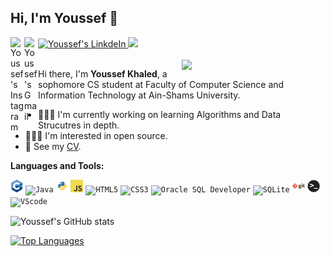 ## Hi, I'm Youssef 👋

<a href="https://www.linkedin.com/in/youssefkhaled08/">
<img alt="Youssef's LinkdeIn" src="https://img.shields.io/badge/Youssef Khaled-%230077B5.svg?&style=for-the-badge&logo=linkedin&logoColor=white">
</a>

<a href="mailto:youssefkfarouk@gmail.com">
<img src="https://img.shields.io/badge/youssefkfarouk@gmail.com-%23D14836.svg?&style=for-the-badge&logo=gmail&logoColor=white" href="youssefkfarouk@gmail.com">
</a>
  <a href="https://www.instagram.com/youssefkhaled08/">
  <img align="left" alt="Youssef's Instagram" width="22px" src="https://cdn.jsdelivr.net/npm/simple-icons@v3/icons/instagram.svg" />
</a>
<a href="mailto:youssefkfarouk@gmail.com">
  <img align="left" alt="Youssef's Gmail" width="22px" src="https://cdn.jsdelivr.net/npm/simple-icons@3.13.0/icons/gmail.svg" />
</a>

<br />
<br />
<img align='right' src="https://media.giphy.com/media/M9gbBd9nbDrOTu1Mqx/giphy.gif" width="230">

Hi there, I'm **Youssef Khaled**, a sophomore CS student at Faculty of Computer Science and Information Technology at Ain-Shams University.


- 👨🏽‍💻 I'm currently working on learning Algorithms and Data Strucutres in depth.
- 👨🏽‍💻 I'm interested in open source.
- 📝 See my [CV](https://drive.google.com/file/d/1vZRnlUovmd-LMX2q2Q3LgVA38oM3DAAN/view?usp=sharing).


**Languages and Tools:**  

<code><img height="20" alt="C++" src="https://raw.githubusercontent.com/github/explore/80688e429a7d4ef2fca1e82350fe8e3517d3494d/topics/cpp/cpp.png"></code>
<code><img height="20" alt="Java" src="https://raw.githubusercontent.com/jmnote/z-icons/master/svg/java.svg"></code>
<code><img height="20" alt= "Python" src="https://raw.githubusercontent.com/github/explore/80688e429a7d4ef2fca1e82350fe8e3517d3494d/topics/python/python.png"></code>
<code><img height="20" alt="Javascript" src="https://raw.githubusercontent.com/github/explore/80688e429a7d4ef2fca1e82350fe8e3517d3494d/topics/javascript/javascript.png"></code>
<code><img height="20" alt="HTML5" src="https://upload.wikimedia.org/wikipedia/commons/thumb/3/38/HTML5_Badge.svg/600px-HTML5_Badge.svg.png"></code>
<code><img height="20" alt="CSS3" src="https://cdn4.iconfinder.com/data/icons/social-media-logos-6/512/121-css3-512.png"></code>
<code><img height="20" alt="Oracle SQL Developer" src="https://upload.wikimedia.org/wikipedia/en/thumb/6/68/Oracle_SQL_Developer_logo.svg/1200px-Oracle_SQL_Developer_logo.svg.png"></code>
<code><img height="20" alt="SQLite" src="https://iconape.com/wp-content/files/sm/352402/svg/sqlite-seeklogo.com.svg"></code>
<code><img height="20" alt="Git" src="https://raw.githubusercontent.com/github/explore/80688e429a7d4ef2fca1e82350fe8e3517d3494d/topics/git/git.png"></code>
<code><img height="20" alt="Terminal" src="https://raw.githubusercontent.com/github/explore/80688e429a7d4ef2fca1e82350fe8e3517d3494d/topics/terminal/terminal.png"></code>
<code><img height="20" alt="VScode" src="https://upload.wikimedia.org/wikipedia/commons/thumb/9/9a/Visual_Studio_Code_1.35_icon.svg/1024px-Visual_Studio_Code_1.35_icon.svg.png"></code>


![Youssef's GitHub stats](https://github-readme-stats.vercel.app/api?username=youssefkhaled08&count_private=true&show_icons=true&theme=radical )

[![Top Languages](https://github-readme-stats.vercel.app/api/top-langs/?username=youssefkhaled08&layout=compact&card_width=450&theme=radical )](https://github.com/youssefkhaled08/github-readme-stats)

